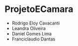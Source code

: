# ProjetoECamara
- Rodrigo Eloy Cavacanti
- Leandra Oliveira
- Daniel Gomes Lima
- Franciclaudio Dantas
